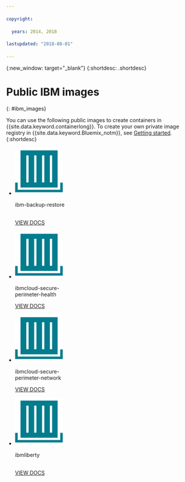```yaml
---

copyright:

  years: 2014, 2018

lastupdated: "2018-08-01"

---
```


{:new_window: target="_blank"}
{:shortdesc: .shortdesc}

# Public IBM images
{: #ibm_images}

You can use the following public images to create containers in {{site.data.keyword.containerlong}}. To create your own private image registry in {{site.data.keyword.Bluemix_notm}}, see [Getting started](/docs/services/Registry/index.html).
{:shortdesc}


<ul class="runtimeIconList">
<li>
<p class="runtimeIcon"><img src="images/container-image_ibm.svg" alt="For more information about the ibm-backup-restore image, check out the documentation."></p>
<p class="runtimeTitle">ibm-backup-restore<br /> <br /></p>
<p class="runtimeLink"><a format="html" href="/docs/services/RegistryImages/ibm-backup-restore/index.html" scope="peer" title="For more information about the ibm-backup-restore image, check out the documentation.">VIEW DOCS</a></p>
</li>
  
<li>
<p class="runtimeIcon"><img src="images/container-image_ibm.svg" alt="You can use the ibmcloud-secure-perimeter-health image to scan and report on exposed pathways within IBM Cloud infrastructure networks."></p>
<p class="runtimeTitle">ibmcloud-secure-<br />perimeter-health</p>
<p class="runtimeLink"><a format="html"
href="/docs/services/RegistryImages/ibmcloud-secure-perimeter-health/index.html" scope="peer"
 title="You can use the ibmcloud-secure-perimeter-health image to scan and report on exposed pathways within IBM Cloud infrastructure networks.">VIEW DOCS</a></p>
</li>

<li>
<p class="runtimeIcon"><img src="images/container-image_ibm.svg" alt="You can use the ibmcloud-secure-perimeter-network image to apply Vyatta configuration for a Secure Perimeter Segment."></p>
<p class="runtimeTitle">ibmcloud-secure-<br />perimeter-network</p>
<p class="runtimeLink"><a format="html"
href="/docs/services/RegistryImages/ibmcloud-secure-perimeter-network/index.html" scope="peer"
 title="You can use the ibmcloud-secure-perimeter-network image to apply Vyatta configuration for a Secure Perimeter Segment.">VIEW DOCS</a></p>
</li>

<li>
<p class="runtimeIcon"><img src="images/container-image_ibm.svg" alt="You can use the ibmliberty images as a parent to create your own image and deploy your own WAR, EAR, or OSGi apps based on Java in an IBM WebSphere Application Server Liberty container."></p>
<p class="runtimeTitle">ibmliberty<br /> <br /></p>
<p class="runtimeLink"><a format="html" href="/docs/services/RegistryImages/ibmliberty/index.html" scope="peer" title="You can use the ibmliberty images as a parent to create your own image and deploy your own WAR, EAR, or OSGi apps based on Java in an IBM WebSphere Application Server Liberty container.">VIEW DOCS</a></p>
</li>

</ul>
